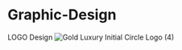 # Graphic-Design

LOGO Design
![Gold Luxury Initial Circle Logo (4)](https://user-images.githubusercontent.com/100293680/212480001-bef2b14a-bd0f-4910-a651-abfb97e40b25.png)
